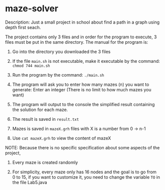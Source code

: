 # maze-solver
Description: Just a small project in school about find a path in a graph using depth first seach. 

The project contains only 3 files and in order for the program to execute, 3 files must be put in the same directory.
The manual for the program is:

1. Go into the directory you downloaded the 3 files

2. If the file `main.sh` is not executable, make it executable by the command: `chmod 744 main.sh`

3. Run the program by the command: `./main.sh`

4. The program will ask you to enter how many mazes (n) you want to generate: Enter an integer (There is no limit to how much mazes you want)

5. The program will output to the console the simplified result containing the solution for each maze.

6. The result is saved in `result.txt`

7. Mazes is saved in `mazeX.grh` files with X is a number from 0 -> n-1

8. Use `cat mazeX.grh` to view the content of mazeX

NOTE: Because there is no specific specification about some aspects of the project,

1. Every maze is created randomly

2. For simplicity, every maze only has 16 nodes and the goal is to go from 0 to 15, if you want to customize it, you need to change the variable `TO` in the file Lab5.java
